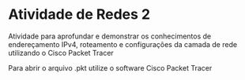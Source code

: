 # Atividade de Redes 2
Atividade para aprofundar e demonstrar os conhecimentos de endereçamento IPv4, roteamento e configurações da camada de rede utilizando o Cisco Packet Tracer

Para abrir o arquivo .pkt utilize o software Cisco Packet Tracer
